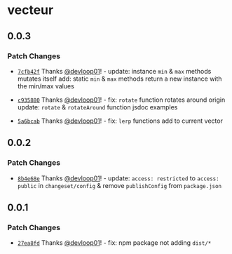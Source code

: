 # vecteur

## 0.0.3

### Patch Changes

- [`7cfb42f`](https://github.com/devloop01/vecteur/commit/7cfb42f6766852c828e54ad0ec8cc7b69ea12be9) Thanks [@devloop01](https://github.com/devloop01)! - update: instance `min` & `max` methods mutates itself
  add: static `min` & `max` methods return a new instance with the min/max values

- [`c935880`](https://github.com/devloop01/vecteur/commit/c935880041db456aa4ae13aace3cf405e8f7f79b) Thanks [@devloop01](https://github.com/devloop01)! - fix: `rotate` function rotates around origin
  update: `rotate` & `rotateAround` function jsdoc examples

- [`5a6bcab`](https://github.com/devloop01/vecteur/commit/5a6bcabc3b1e68f1db62ddedf109373ef6a9796c) Thanks [@devloop01](https://github.com/devloop01)! - fix: `lerp` functions add to current vector

## 0.0.2

### Patch Changes

- [`8b4e68e`](https://github.com/devloop01/vecteur/commit/8b4e68eef248691f494c6d93f3cc88680ff8706a) Thanks [@devloop01](https://github.com/devloop01)! - update: `access: restricted` to `access: public` in `changeset/config` & remove `publishConfig` from `package.json`

## 0.0.1

### Patch Changes

- [`27ea8fd`](https://github.com/devloop01/vecteur/commit/27ea8fd6935e6022e2297aa10f38ed612ab9de96) Thanks [@devloop01](https://github.com/devloop01)! - fix: npm package not adding `dist/*`
